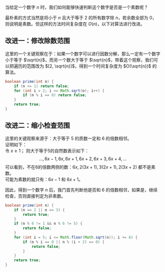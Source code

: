 当给定一个数字 $n$ 时，我们如何能够快速判断这个数字是否是一个素数呢？  

最朴素的方式当然是将小于 $n$ 且大于等于 $2$ 的所有数字除 $n$，若余数全部为 $0$，则说明是素数。但这样的方法时间复杂度在 $O(n)$，以下对算法进行改进。

## 改进一：修改除数范围
这里的一个关键观察在于：如果一个数字可以进行因数分解，那么一定有一个数字小于等于 $\sqrt{n}$，而另一个数大于等于 $\sqrt{n}$，带着这个观察，我们可以把遍历的范围改为 $[2, \sqrt{n}]$，得到一个时间复杂度为 $O(\sqrt{n})$ 的算法。
```java
boolean prime(int n) {
    if (n <= 1) return false;
    for (int i = 2; i <= Math.sqrt(n); i++) {
        if (n % i == 0) return false;
    }
    return true;
}
```

## 改进二：缩小检查范围
这里的关键观察来源于：大于等于 $5$ 的质数一定和 $6$ 的倍数相邻。  
证明如下：  
令 $x \geq 1$；  则大于等于5的自然数表示如下：
$$
...,6x−1,6x,6x+1,6x+2,6x+3,6x+4,...
$$
可以看到，不在6的倍数两侧的数：$6x,2(3x+1),3(2x+1),2(3x+2)$ 都不是素数。  
可能为素数的就只有：$6x−1$ 和 $6x+1$。

因此，得到一个数字 $n$ 后，我门首先判断他是否和 $6$ 的倍数相邻，如果是，继续检查，否则直接判定为非素数。
```java
boolean prime(int n) {
    if (n == 2 || n == 3) {
        return true;
    }
    if (n % 6 != 1 && n % 6 != 5) {
        return false;
    }
    for (int i = 5; i <= Math.floor(Math.sqrt(n)); i += 6) {
        if (n % i == 0 || n % (i + 2) == 0) {
            return false;
        }
    }
    return true;
}
```
